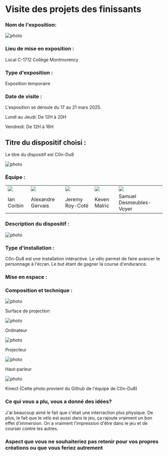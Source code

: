# Visite des projets des finissants
 
### Nom de l'exposition:

![photo](media/carte_resonnacee.jpg)


### Lieu de mise en exposition : 
Local C-1712 Collège Montmorency


### Type d'exposition :
Exposition temporaire


 
### Date de visite :

L'exposition se déroule du 17 au 21 mars 2025.

Lundi au Jeudi: De 12H à 20H

Vendredi: De 12H à 16H



<h2>Titre du dispositif choisi :</h2> 
Le titre du dispositif est C0n-Du8

![photo](media/titre_c0ndu8.png)

### Équipe : 
<table align="center">
<tr>
<td><img src="https://github.com/del-phine8/H25_V11_inspirations_GAGNON/blob/main/projet_finissant/media/ian_corbin.webp"></td>
<td><img src="https://github.com/del-phine8/H25_V11_inspirations_GAGNON/blob/main/projet_finissant/media/alexandre_gervais.webp"></td>
<td><img src="https://github.com/del-phine8/H25_V11_inspirations_GAGNON/blob/main/projet_finissant/media/jeremy_roy-cote.webp"></td>
<td><img src="https://github.com/del-phine8/H25_V11_inspirations_GAGNON/blob/main/projet_finissant/media/keven_malric.webp"></td>
<td><img src="https://github.com/del-phine8/H25_V11_inspirations_GAGNON/blob/main/projet_finissant/media/samuel_desmeules-voyer.webp"></td>
</tr>
<tr>
<td>Ian Corbin</td>
<td>Alexandre Gervais</td>
<td>Jeremy Roy-Coté</td>
<td>Keven Malric</td>
<td>Samuel Desmeubles-Voyer</td>
</tr>
</table>

### Description du dispositif : 
![photo](media/velo_ecran.jfif)

### Type d'installation : 
C0n-Du8 est une installation intéractive. Le vélo permet de faire avancer le personnage à l'écran. Le but étant de gagner la course d'endurance.

### Mise en espace :


### Composition et technique :

![photo](media/installation.jpg)

Surface de projection

![photo](media/ordinateur.jpg)

Ordinateur

![photo](media/projecteur.jpg)

Projecteur

![photo](media/speaker.jpg)

Haut-parleur

![photo](media/Diffusion_Kinect.webp)

Kinect (Cette photo provient du Github de l'équipe de C0n-Du8)


 
### Ce qui vous a plu, vous a donné des idées?

J'ai beaucoup aimé le fait que c'était une interraction plus physique. De plus, le fait que le vélo est aussi dans le jeu, ça rajoute vraiment un bon effet d'immersion. On a vraiment l'impression d'être dans le jeu et de courser contre les autres.
 
### Aspect que vous ne souhaiteriez pas retenir pour vos propres créations ou que vous feriez autrement	


 
